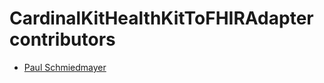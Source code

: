 <!--
                  
#
# This source file is part of the CardinalKit open-source project
#
# SPDX-FileCopyrightText: 2022 Stanford University and the project authors (see CONTRIBUTORS.md)
#
# SPDX-License-Identifier: MIT
# 
             
-->

CardinalKitHealthKitToFHIRAdapter contributors
====================

* [Paul Schmiedmayer](https://github.com/PSchmiedmayer)
